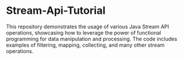 # Stream-Api-Tutorial
This repository demonstrates the usage of various Java Stream API operations, showcasing how to leverage the power of functional programming for data manipulation and processing. The code includes examples of filtering, mapping, collecting, and many other stream operations.
